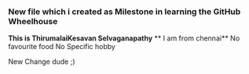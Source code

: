 ### New file which i created as  Milestone in learning the GitHub Wheelhouse

**This is ThirumalaiKesavan Selvaganapathy**
** I am from chennai**
No favourite food
No Specific hobby


New Change dude ;)
